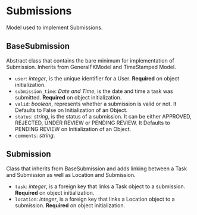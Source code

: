 # Submissions

Model used to implement Submissions.

## BaseSubmission

Abstract class that contains the bare minimum for implementation of Submission. Inherits from GeneralFKModel and TimeStamped Model.

  - `user`: *integer*, is the unique identifier for a User. **Required** on object initialization.
  - `submission_time`: *Date and Time*, is the date and time a task was submitted. **Required** on object initialization.
  - `valid`: *boolean*, represents whether a submission is valid or not. It Defaults to False on Initialization of an Object.
  - `status`: *string*, is the status of a submission. It can be either APPROVED, REJECTED, UNDER REVIEW or PENDING REVIEW. It Defaults to PENDING REVIEW on Initialization of an Object.
  - `comments`: *string*.

## Submission

Class that inherits from BaseSubmission and adds linking between a Task and Submission as well as Location and Submission.

  - `task`: *integer*, is a foreign key that links a Task object to a submission. **Required** on object initialization.
  - `location`: *integer*, is a foreign key that links a Location object to a submission. **Required** on object initialization.

